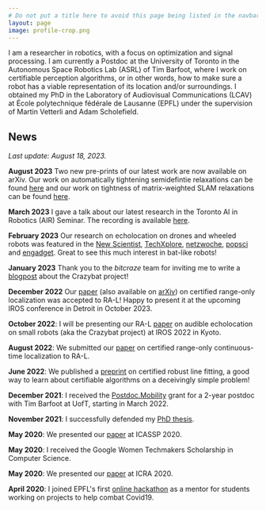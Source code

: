```yaml
---
# Do not put a title here to avoid this page being listed in the navbar.
layout: page
image: profile-crop.png
---
```


I am a researcher in robotics, with a focus on optimization and signal processing. I am currently a Postdoc at the University of Toronto in the Autonomous Space Robotics Lab (ASRL) of Tim Barfoot, where I work on certifiable perception algorithms, or in other words, how to make sure a robot has a viable representation of its location and/or surroundings. I obtained my PhD in the Laboratory of Audiovisual Communications (LCAV) at École polytechnique fédérale de Lausanne (EPFL) under the supervision of Martin Vetterli and Adam Scholefield. 

## News 

*Last update: August 18, 2023.*

**August 2023** Two new pre-prints of our latest work are now available on arXiv. Our work on automatically tightening semidefintie relaxations can be found [here](https://arxiv.org/abs/2308.05783) and our work on tightness of matrix-weighted SLAM relaxations can be found [here](https://arxiv.org/abs/2308.07275).

**March 2023** I gave a talk about our latest research in the Toronto AI in Robotics (AIR) Seminar. The recording is available [here](https://www.youtube.com/watch?v=vA8pCuMY_2E&t=2523s).

**February 2023** Our research on echolocation on drones and wheeled robots was featured in the [New Scientist](https://www.newscientist.com/article/2357770-flying-robot-echolocates-like-a-bat-to-avoid-banging-into-walls/), [TechXplore](https://techxplore.com/news/2023-02-bat-inspired-framework-equip-robots-sound-based.html), [netzwoche](https://www.netzwoche.ch/news/2023-02-19/diese-drohne-orientiert-sich-nur-ueber-das-echo), [popsci](https://www.popsci.com/technology/robot-echolocation-bat/) and [engadget](https://www.engadget.com/echolocation-small-robots-search-and-rescue-103953284.html). Great to see this much interest in bat-like robots!   

**January 2023** Thank you to the *bitcraze* team for inviting me to write a [blogpost](https://www.bitcraze.io/2023/01/from-crazyflies-to-crazybats) about the Crazybat project!  

**December 2022** Our [paper](https://doi.org/10.1109/LRA.2022.3233232) (also available on [arXiv](https://arxiv.org/abs/2209.04266)) on certified range-only localization was accepted to RA-L! Happy to present it at the upcoming IROS conference in Detroit in October 2023. 

**October 2022**: I will be presenting our RA-L [paper](https://ieeexplore.ieee.org/document/9844245) on audible echolocation on small robots (aka the Crazybat project) at IROS 2022 in Kyoto.

**August 2022**: We submitted our [paper](https://arxiv.org/abs/2209.04266) on certified range-only continuous-time localization to RA-L.

**June 2022**: We published a [preprint](https://arxiv.org/pdf/2206.05082.pdf) on certified robust line fitting, a good way to learn about certifiable algorithms on a deceivingly simple problem! 

**December 2021**: I received the [Postdoc.Mobility](https://www.snf.ch/en/XIZpfY3iVS5KRRoD/funding/careers/postdoc-mobility) grant for a 2-year postdoc with Tim Barfoot at UofT, starting in March 2022.

**November 2021**: I successfully defended my [PhD thesis](https://infoscience.epfl.ch/record/290057?ln=en).

**May 2020**: We presented our [paper](https://ieeexplore.ieee.org/document/9053903) at ICASSP 2020. 

**May 2020**: I received the Google Women Techmakers Scholarship in Computer Science.

**May 2020**: We presented our [paper](https://ieeexplore.ieee.org/document/8978573) at ICRA 2020.  

**April 2020**: I joined EPFL's first [online hackathon](https://actu.epfl.ch/news/hackathon-generates-over-100-ideas-to-combat-covid/) as a mentor for students working on projects to help combat Covid19. 
